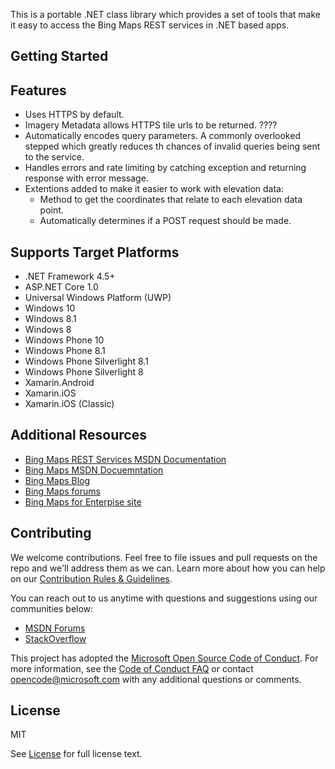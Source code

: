 This is a portable .NET class library which provides a set of tools that make it easy to access the Bing Maps REST services in .NET based apps.

## Getting Started ##



## Features ##

* Uses HTTPS by default.
* Imagery Metadata allows HTTPS tile urls to be returned. ????
* Automatically encodes query parameters. A commonly overlooked stepped which greatly reduces th chances of invalid queries being sent to the service.
* Handles errors and rate limiting by catching exception and returning response with error message.
* Extentions added to make it easier to work with elevation data:
    * Method to get the coordinates that relate to each elevation data point.
	* Automatically determines if a POST request should be made.

## Supports Target Platforms ##

* .NET Framework 4.5+ 
* ASP.NET Core 1.0
* Universal Windows Platform (UWP) 
* Windows 10
* Windows 8.1
* Windows 8
* Windows Phone 10
* Windows Phone 8.1
* Windows Phone Silverlight 8.1
* Windows Phone Silverlight 8
* Xamarin.Android
* Xamarin.iOS
* Xamarin.iOS (Classic)

## Additional Resources ##

* [Bing Maps REST Services MSDN Documentation](https://msdn.microsoft.com/en-us/library/ff701713.aspx)
* [Bing Maps MSDN Docuemntation](https://msdn.microsoft.com/en-us/library/dd877180.aspx)
* [Bing Maps Blog](http://blogs.bing.com/maps)
* [Bing Maps forums](https://social.msdn.microsoft.com/Forums/en-US/home?forum=bingmapsajax&filter=alltypes&sort=lastpostdesc)
* [Bing Maps for Enterpise site](https://www.microsoft.com/maps/)

## Contributing ##

We welcome contributions. Feel free to file issues and pull requests on the repo and we'll address them as we can. Learn more about how you can help on our [Contribution Rules & Guidelines](CONTRIBUTING.md). 

You can reach out to us anytime with questions and suggestions using our communities below:
* [MSDN Forums](https://social.msdn.microsoft.com/Forums/en-US/home?forum=bingmapsajax&filter=alltypes&sort=lastpostdesc)
* [StackOverflow](http://stackoverflow.com/questions/tagged/bing-maps)

This project has adopted the [Microsoft Open Source Code of Conduct](https://opensource.microsoft.com/codeofconduct/). For more information, see the [Code of Conduct FAQ](https://opensource.microsoft.com/codeofconduct/faq/) or contact [opencode@microsoft.com](mailto:opencode@microsoft.com) with any additional questions or comments.

## License ##

MIT
 
See [License](LICENSE.md) for full license text.
